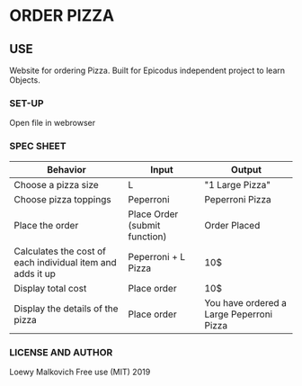 # ORDER PIZZA

## USE

Website for ordering Pizza. Built for Epicodus independent project to learn Objects. 

### SET-UP

Open file in webrowser

### SPEC SHEET

| Behavior | Input | Output |
|-|-|-|
| Choose a pizza size | L | "1 Large Pizza" |
| Choose pizza toppings | Peperroni | Peperroni Pizza |
| Place the order | Place Order (submit function) | Order Placed |
| Calculates the cost of each individual item and adds it up | Peperroni + L Pizza | 10$ |
| Display total cost | Place order | 10$ |
| Display the details of the pizza | Place order | You have ordered a Large Peperroni Pizza|


### LICENSE AND AUTHOR

Loewy Malkovich
Free use (MIT) 2019
